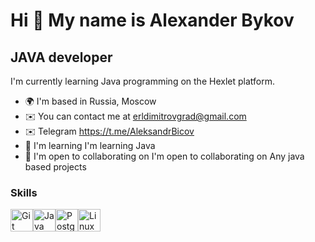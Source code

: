 Hi 👋 My name is Alexander Bykov
================================

JAVA developer
--------------

I'm currently learning Java programming on the Hexlet platform.

* 🌍  I'm based in Russia, Moscow
* ✉️  You can contact me at [erldimitrovgrad@gmail.com](mailto:erldimitrovgrad@gmail.com)
* ✉️  Telegram https://t.me/AleksandrBicov
* 🧠  I'm learning I'm learning Java
* 🤝  I'm open to collaborating on I'm open to collaborating on Any java based projects

### Skills

<p align="left">
<a href="https://git-scm.com/" target="_blank" rel="noreferrer"><img src="https://raw.githubusercontent.com/danielcranney/readme-generator/main/public/icons/skills/git-colored.svg" width="36" height="36" alt="Git" /></a><a href="https://www.oracle.com/java/" target="_blank" rel="noreferrer"><img src="https://raw.githubusercontent.com/danielcranney/readme-generator/main/public/icons/skills/java-colored.svg" width="36" height="36" alt="Java" /></a><a href="https://www.postgresql.org/" target="_blank" rel="noreferrer"><img src="https://raw.githubusercontent.com/danielcranney/readme-generator/main/public/icons/skills/postgresql-colored.svg" width="36" height="36" alt="PostgreSQL" /></a><a href="https://www.linux.org" target="_blank" rel="noreferrer"><img src="https://raw.githubusercontent.com/danielcranney/readme-generator/main/public/icons/skills/linux-colored.svg" width="36" height="36" alt="Linux" /></a>
</p>
